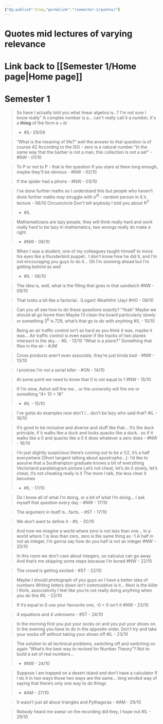 ```yaml
---
{"dg-publish":true,"permalink":"/semester-1/quotes/"}
---
```



# Quotes mid lectures of varying relevance
# Link back to [[Semester 1/Home page\|Home page]]
# Semester 1 

> So have I actually told you what linear algebra is...? I'm not sure I know really" 
> A complex number is a... can't really call it a number, it's a **thing** of the form $a+bi$
> - #IL- 29/09 

> “What is the meaning of life?” well the answer to that question is of course 42
> According to the ISO - zero is a natural number 
> “In the same way that the barber is not a man, this collection is not a set” -  #NW - 01/10

>To P or not to P - that is the question 
> If you stare at them long enough, maybe they’ll be obvious -  #NW - 02/10 

> If the spider had a phone - #NW - 03/10 

> I’ve done further maths so I understand this but people who haven’t done further maths may struggle with $e^{i\theta}$ - random person in IL’s lecture - 06/10
> Circumcircle 
> Don’t tell anybody I told you about $\mathbb{R}^0$
> - #IL 

> Mathematicians are lazy people, they will think really hard and work really hard to be lazy 
> In mathematics, two wrongs really do make a right 
> - #NW - 08/10

> When I was a student, one of my colleagues taught himself to move his eyes like a thunderbird puppet.. I don’t know how he did it, and I’m not encouraging you guys to do it… 
> Oh I’m zooming ahead but I’m getting behind as well 
> - #IL - 08/10 

> The idea is, well, what is the filling that goes in that sandwich 
> #NW - 09/10 

> That looks a bit like a factorial.. (Logan)
> Woahhhh (Jay)
> #HO - 09/10 

> Can you all see how to do these questions exactly? 
> “Yeah” 
> Maybe we should all go home then 
> Maybe I’ll clean the board particularly slowly or something 
> $3^6$ is 729, what’s that go to do with anything 
> #IL - 10/10

> Being an air traffic control isn’t as hard as you think it was, maybe it was... Air traffic control is even easier if the tracks of two planes intersect in the sky.. - #IL - 13/10
> “What is a plane?” Something that flies in the air - #JM 

> Cross products aren’t even associate, they’re just kinda bad - #NW - 13/10 

>I promise I’m not a serial killer - #GN - 14/10 

> At some point we need to know that 0 is not equal to 1 #NW - 15/10 

> If I’m slow, Ashot will fire me… or the university will fire me or something 
> “4+ 10 = 16”
> - #IL - 15/10

> I’ve gotta do examples now don’t I… don’t be lazy who said that? 
> #IL - 16/10 

>It’s good to be inclusive and diverse and stuff like that…
>It’s the duck principle, if it walks like a duck and looks quacks like a duck.. so if it walks like a 0 and quacks like a 0 it does whatever a zero does - #NW - 16/10 

> I’m just slightly suspicious there’s coming out to be a 1/2, it’s a half everywhere
> [Short tangent talking about apostrophe…]- I’d like to assume that a Southampton graduate knows a bit of everything 
> Vectorland parallelogram picture 
> Let’s not cheat, let’s do it slowly, let’s cheat, it’s not cheating really is it 
> The more I talk, the less clear it becomes 
>  - #IL - 17/10

> Do I know all of what I’m doing, or a bit of what I’m doing… I ask myself that question every day - #NW - 17/10 

> The argument in itself is…facts. - #ST - 17/10

> We don’t want to define it - #IL - 20/10 

> And now we imagine a world where zero is not less than one…
> In a world where 1 is less than zero, zero is the same thing as -1 
> A half in not an integer, I’m gonna say how do you half is not an integer 
> #NW - 20/10 

> In this room we don’t care about integers, so calculus can go away 
> And that’s me skipping some steps because I’m bored 
>  #NW  - 22/10

> The crowd is getting excited - #ST - 22/10 

> Maybe I should photograph of you guys so I have a better idea of numbers
> Writing letters down isn’t commutative is it… 
> Next is the killer I think, associativity 
> I feel like you’re not really doing anything when you do this
>  #IL - 22/10 

> If it’s equal to 0 use your favourite one, -0 = 0 isn’t it #NW - 23/10

> 4 equations and 4 unknowns - #ST - 24/10 

 >In the morning first you put your socks on and you put your shoes on. In the evening you have to do in the opposite order. Don’t try and take your socks off without taking your shoes off  #iL - 23/10

> The solution to all technical problems, switching off and switching on again 
> “What’s the best way to revised for Number Theory”? 
> Not to build a set of real numbers… 
> - #NW - 24/10 

> Suppose I am trapped on a desert island and don’t have a calculator 
> If I do it in two ways those two ways are the same… long winded way of saying that there’s only one way to do things 
> - #AM - 27/10

> It wasn’t just all about triangles and Pythagoras - #AM - 29/10 

> Nobody heard me swear on the recording did they, I hope not #IL - 29/10 
 


